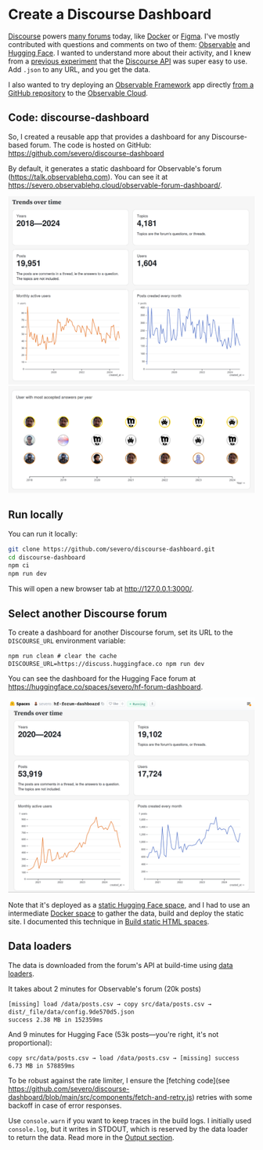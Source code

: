 # Create a Discourse Dashboard

[Discourse](https://discourse.org/) powers [many forums](https://discourse.org/customers) today, like [Docker](https://forums.docker.com/) or [Figma](https://forum.figma.com/). I've mostly contributed with questions and comments on two of them: [Observable](https://talk.observablehq.com/) and [Hugging Face](https://discuss.huggingface.co/). I wanted to understand more about their activity, and I knew from a [previous experiment](https://observablehq.com/@severo/top-posters-on-observablehq-forum) that the [Discourse API](https://docs.discourse.org/) was super easy to use. Add `.json` to any URL, and you get the data.

I also wanted to try deploying an [Observable Framework](https://observablehq.com/framework/) app directly [from a GitHub repository](https://observablehq.com/release-notes/2024-09-24-add-data-apps-from-github) to the [Observable Cloud](https://observablehq.com/release-notes/2024-09-10-observable-cloud).

## Code: discourse-dashboard

So, I created a reusable app that provides a dashboard for any Discourse-based forum. The code is hosted on GitHub: https://github.com/severo/discourse-dashboard

By default, it generates a static dashboard for Observable's forum (https://talk.observablehq.com). You can see it at https://severo.observablehq.cloud/observable-forum-dashboard/.

![](./observable-1.png)
![](./observable-2.png)

## Run locally

You can run it locally:

```bash
git clone https://github.com/severo/discourse-dashboard.git
cd discourse-dashboard
npm ci
npm run dev
```

This will open a new browser tab at http://127.0.0.1:3000/.

## Select another Discourse forum

To create a dashboard for another Discourse forum, set its URL to the `DISCOURSE_URL` environment variable:

```
npm run clean # clear the cache
DISCOURSE_URL=https://discuss.huggingface.co npm run dev
```

You can see the dashboard for the Hugging Face forum at https://huggingface.co/spaces/severo/hf-forum-dashboard.

![](./huggingface-1.png)

Note that it's deployed as a [static Hugging Face space](https://huggingface.co/docs/hub/spaces-sdks-static), and I had to use an intermediate [Docker space](https://huggingface.co/spaces/severo/build-hf-forum-dashboard) to gather the data, build and deploy the static site. I documented this technique in [Build static HTML spaces](https://huggingface.co/blog/severo/build-static-html-spaces).

## Data loaders

The data is downloaded from the forum's API at build-time using [data loaders](https://observablehq.com/framework/data-loaders).

It takes about 2 minutes for Observable's forum (20k posts)

```
[missing] load /data/posts.csv → copy src/data/posts.csv → dist/_file/data/config.9de570d5.json
success 2.38 MB in 152359ms
```

And 9 minutes for Hugging Face (53k posts—you're right, it's not proportional):

```
copy src/data/posts.csv → load /data/posts.csv → [missing] success 6.73 MB in 578859ms
```

To be robust against the rate limiter, I ensure the [fetching code](see https://github.com/severo/discourse-dashboard/blob/main/src/components/fetch-and-retry.js) retries with some backoff in case of error responses.

<div class="note">
  
Use `console.warn` if you want to keep traces in the build logs. I initially used `console.log`, but it writes in STDOUT, which is reserved by the data loader to return the data. Read more in the [Output section](https://observablehq.com/framework/data-loaders#output).
  
</div>
